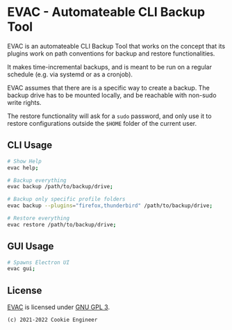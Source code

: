 
# EVAC - Automateable CLI Backup Tool

EVAC is an automateable CLI Backup Tool that works on the concept
that its plugins work on path conventions for backup and restore
functionalities.

It makes time-incremental backups, and is meant to be run on a
regular schedule (e.g. via systemd or as a cronjob).

EVAC assumes that there are is a specific way to create a backup.
The backup drive has to be mounted locally, and be reachable with
non-sudo write rights.

The restore functionality will ask for a `sudo` password, and only
use it to restore configurations outside the `$HOME` folder of the
current user.


## CLI Usage

```bash
# Show Help
evac help;

# Backup everything
evac backup /path/to/backup/drive;

# Backup only specific profile folders
evac backup --plugins="firefox,thunderbird" /path/to/backup/drive;

# Restore everything
evac restore /path/to/backup/drive;
```


## GUI Usage

```bash
# Spawns Electron UI
evac gui;
```


## License

[EVAC](/evac) is licensed under [GNU GPL 3](./LICENSE_GPL3.txt).

`(c) 2021-2022 Cookie Engineer`

